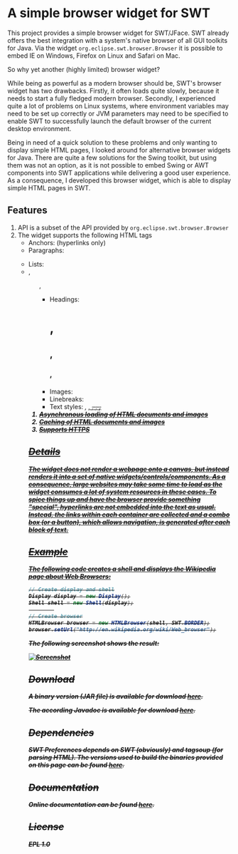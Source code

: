 A simple browser widget for SWT 
====

This project provides a simple browser widget for SWT/JFace. SWT already offers the best integration with a system's native
browser of all GUI toolkits for Java. Via the widget `org.eclipse.swt.browser.Browser` it is possible to embed 
IE on Windows, Firefox on Linux and Safari on Mac.

So why yet another (highly limited) browser widget?

While being as powerful as a modern browser should be, SWT's browser widget has two drawbacks. Firstly, it often loads quite
slowly, because it needs to start a fully fledged modern browser. Secondly, I experienced quite a lot of problems on Linux
systems, where environment variables may need to be set up correctly or JVM parameters may need to be specified to enable SWT
to successfully launch the default browser of the current desktop environment.

Being in need of a quick solution to these problems and only wanting to display simple HTML pages, I looked around for alternative
browser widgets for Java. There are quite a few solutions for the Swing toolkit, but using them was not an option, as it is not 
possible to embed Swing or AWT components into SWT applications while delivering a good user experience. As a consequence, I 
developed this browser widget, which is able to display simple HTML pages in SWT.

Features
------

1. API is a subset of the API provided by `org.eclipse.swt.browser.Browser`
2. The widget supports the following HTML tags
	- Anchors: <a> (hyperlinks only)
	- Paragraphs: <p>
	- Lists: <li>, <ol>, <ul> 
	- Headings: <h1>, <h2>, <h3>, <h4>
	- Images: <img>
	- Linebreaks: <br>
	- Text styles: <i>, <u>, <del>, <em>, <strong>, <strike>
3. Asynchronous loading of HTML documents and images
4. Caching of HTML documents and images
5. Supports HTTPS

Details
------

The widget does not render a webpage onto a canvas, but instead renders it into a set of native widgets/controls/components. As a
consequence, large websites may take some time to load as the widget consumes a lot of system resources in these cases.
To spice things up and have the browser provide something "special", hyperlinks are not embedded into the text as usual. Instead,
the links within each container are collected and a combo box (or a button), which allows navigation, is generated after each 
block of text.

Example
------	

The following code creates a shell and displays the Wikipedia page about Web Browsers:

```Java
// Create display and shell
Display display = new Display();
Shell shell = new Shell(display);
        
// Create browser
HTMLBrowser browser = new HTMLBrowser(shell, SWT.BORDER);
browser.setUrl("http://en.wikipedia.org/wiki/Web_browser");
```

The following screenshot shows the result:

[![Screenshot](https://raw.github.com/prasser/swtbrowser/master/media/screenshot.png)](https://raw.github.com/prasser/swtbrowser/master/media/screenshot.png)

Download
------
A binary version (JAR file) is available for download [here](https://rawgithub.com/prasser/swtbrowser/master/jars/swtsimplebrowser-0.0.1.jar).

The according Javadoc is available for download [here](https://rawgithub.com/prasser/swtbrowser/master/jars/swtsimplebrowser-0.0.1-doc.jar). 

Dependencies
------

SWT Preferences depends on SWT (obviously) and tagsoup (for parsing HTML). The versions used to build the binaries provided on
this page can be found [here](https://github.com/prasser/swtbrowser/tree/master/lib).

Documentation
------
Online documentation can be found [here](https://rawgithub.com/prasser/swtbrowser/master/doc/index.html).

License
------
EPL 1.0
